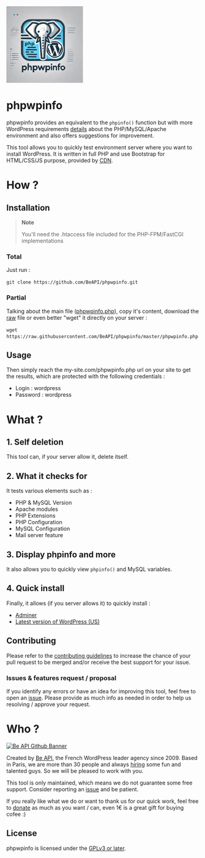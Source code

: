 <img src="https://github.com/BeAPI/phpwpinfo/raw/master/.github/phpwpinfo.png" width="200">

# phpwpinfo

phpwpinfo provides an equivalent to the `phpinfo()` function but with more WordPress requirements [details](#what-) about the PHP/MySQL/Apache environment and also offers suggestions for improvement.
 
This tool allows you to quickly test environment server where you want to install WordPress.
It is written in full PHP and use Bootstrap for HTML/CSS/JS purpose, provided by [CDN](http://www.bootstrapcdn.com).

# How ?

## Installation

> **Note**
> 
> You'll need the .htaccess file included for the PHP-FPM/FastCGI implementations

### Total

Just run :

```git clone https://github.com/BeAPI/phpwpinfo.git```

### Partial

Talking about the main file ([phpwpinfo.php](https://github.com/BeAPI/phpwpinfo/blob/master/phpwpinfo.php)), copy it's content, download the [raw](https://raw.githubusercontent.com/BeAPI/phpwpinfo/master/phpwpinfo.php) file or even better "wget" it directly on your server :

```wget https://raw.githubusercontent.com/BeAPI/phpwpinfo/master/phpwpinfo.php```

## Usage

Then simply reach the my-site.com/phpwpinfo.php url on your site to get the results, which are protected with the following credentials :
* Login : wordpress
* Password : wordpress

# What ? 

## 1. Self deletion

This tool can, if your server allow it, delete itself.

## 2. What it checks for

It tests various elements such as :
* PHP & MySQL Version
* Apache modules
* PHP Extensions
* PHP Configuration
* MySQL Configuration
* Mail server feature

## 3. Display phpinfo and more

It also allows you to quickly view `phpinfo()` and MySQL variables.

## 4. Quick install

Finally, it allows (if you server allows it) to quickly install :
* [Adminer](http://www.adminer.org/en/)
* [Latest version of WordPress (US)](http://wordpress.org/)

## Contributing

Please refer to the [contributing guidelines](.github/CONTRIBUTING.md) to increase the chance of your pull request to be merged and/or receive the best support for your issue.

### Issues & features request / proposal

If you identify any errors or have an idea for improving this tool, feel free to open an [issue](../../issues/new). Please provide as much info as needed in order to help us resolving / approve your request.

# Who ?

<a href="https://beapi.fr">![Be API Github Banner](.github/banner-github.png)</a>

Created by [Be API](https://beapi.fr), the French WordPress leader agency since 2009. Based in Paris, we are more than 30 people and always [hiring](https://beapi.workable.com) some fun and talented guys. So we will be pleased to work with you.

This tool is only maintained, which means we do not guarantee some free support. Consider reporting an [issue](#issues--features-request--proposal) and be patient. 

If you really like what we do or want to thank us for our quick work, feel free to [donate](https://www.paypal.me/BeAPI) as much as you want / can, even 1€ is a great gift for buying cofee :)

## License

phpwpinfo is licensed under the [GPLv3 or later](LICENSE.md).
